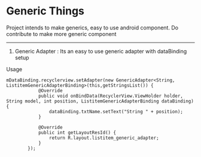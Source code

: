 # Generic Things
Project intends to make generics, easy to use android component. Do contribute to make more generic component

----------------------------------------------
1. Generic Adapter : 
Its an easy to use generic adapter with dataBinding setup

Usage 
```
mDataBinding.recyclerview.setAdapter(new GenericAdapter<String, ListitemGenericAdapterBinding>(this,getStringsList()) {
            @Override
            public void onBindData(RecyclerView.ViewHolder holder, String model, int position, ListitemGenericAdapterBinding dataBinding) {
                dataBinding.txtName.setText("String " + position);
            }

            @Override
            public int getLayoutResId() {
                return R.layout.listitem_generic_adapter;
            }
        });
```
